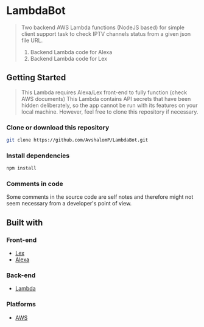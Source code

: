 # LambdaBot
> Two backend AWS Lambda functions (NodeJS based) for simple client support task to check IPTV channels status from a given json file URL.
> 1. Backend Lambda code for Alexa
> 2. Backend Lambda code for Lex

## Getting Started

> This Lambda requires Alexa/Lex front-end to fully function (check AWS documents)
> This Lambda contains API secrets that have been hidden deliberately, so the app cannot be run with its features on your local machine. However, feel free to clone this repository if necessary.

### Clone or download this repository

```sh
git clone https://github.com/AvshalomP/LambdaBot.git
```

### Install dependencies

```sh
npm install
```

### Comments in code

Some comments in the source code are self notes and therefore might not seem necessary from a developer's point of view.

## Built with

### Front-end

* [Lex](https://aws.amazon.com/documentation/lex/)
* [Alexa](https://developer.amazon.com/alexa)

### Back-end

* [Lambda](https://aws.amazon.com/lambda/)

### Platforms

* [AWS](https://aws.amazon.com/)
